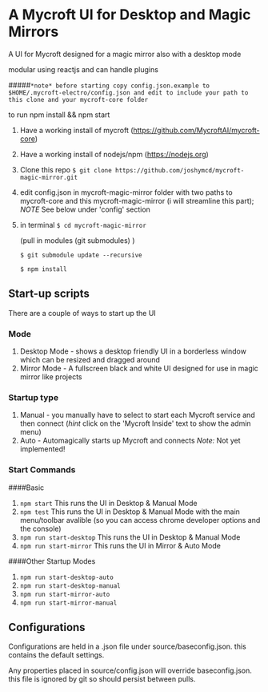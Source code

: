 # A Mycroft UI for Desktop and Magic Mirrors
A UI for Mycroft designed for a magic mirror also with a desktop mode

modular using reactjs and can handle plugins

#####`*note* before starting copy config.json.example to $HOME/.mycroft-electro/config.json and edit to include your path to this clone and your mycroft-core folder`

to run npm install && npm start

1. Have a working install of mycroft (https://github.com/MycroftAI/mycroft-core)
2. Have a working install of nodejs/npm (https://nodejs.org)
3. Clone this repo
```$ git clone https://github.com/joshymcd/mycroft-magic-mirror.git```
5. edit config.json in mycroft-magic-mirror folder with two paths to mycroft-core and this mycroft-magic-mirror (i will streamline this part);
  *NOTE* See below under 'config' section
6. in terminal
    ```$ cd mycroft-magic-mirror```

   (pull in modules (git submodules) )
   
    ```$ git submodule update --recursive```
    
    ```$ npm install```

## Start-up scripts
There are a couple of ways to start up the UI

### Mode
1. Desktop Mode - shows a desktop friendly UI in a borderless window which can be resized and dragged around
2. Mirror Mode - A fullscreen black and white UI designed for use in magic mirror like projects

### Startup type
1. Manual - you manually have to select to start each Mycroft service and then connect (*hint* click on the 'Mycroft Inside' text to show the admin menu)
2. Auto - Automagically starts up Mycroft and connects
*Note:* Not yet implemented!

### Start Commands
####Basic
1. ``` npm start ```
This runs the UI in Desktop & Manual Mode
2. ``` npm test ```
This runs the UI in Desktop & Manual Mode with the main menu/toolbar avalible (so you can access chrome developer options and the console)
3. ``` npm run start-desktop ```
This runs the UI in Desktop & Manual Mode
4. ``` npm run start-mirror ```
This runs the UI in Mirror & Auto Mode

####Other Startup Modes
1. ```npm run start-desktop-auto```
2. ```npm run start-desktop-manual```
3. ```npm run start-mirror-auto```
4. ```npm run start-mirror-manual```

## Configurations
Configurations are held in a .json file under source/baseconfig.json. this contains the default settings.

Any properties placed in source/config.json will override baseconfig.json. this file is ignored by git so should persist between pulls.
